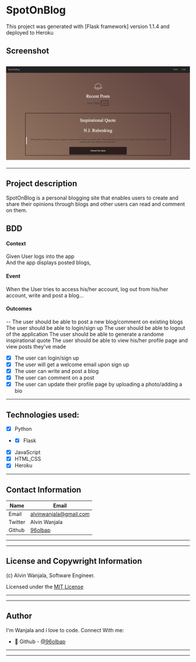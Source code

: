 # SpotOnBlog

This project was generated with [Flask framework] version 1.1.4 and deployed to Heroku

## Screenshot
![Website](/scrn_shot.png)
---
---

## Project description
SpotOnBlog is a personal blogging site that enables users to create and share their opinions through blogs and other users can read and comment on them.
## BDD
#### Context
   Given User logs into the app\
      And the app displays posted blogs,
 #### Event
  When the User tries to access his/her account, log out from his/her account, write and post a blog...

#### Outcomes
--
   The user should be able to post a new blog/comment on existing blogs
   The user should be able to login/sign up
   The user should be able to logout of the application
   The user should be able to generate a randome inspirational quote
   The user should be able to view his/her profile page and view posts they've made

   * [x] The user can login/sign up
   * [x] The user will get a welcome email upon sign up
   * [x] The user can write and post a blog
   * [x] The user can comment on a post
   * [x] The user can update their profile page by uploading a photo/adding a bio

---
## Technologies used:

* [x] Python
* * [x] Flask
* [x] JavaScript
* [x] HTML,CSS
* [x] Heroku

---

## Contact Information

| Name   | Email               |
|--------|---------------------|
| Email  | alvinwanjala@gmail.com |
| Twitter| Alvin Wanjala |
| Github | [96olbap](https://github.com/96olbap)|
---
___
## License and Copywright Information
(c) Alvin Wanjala, Software Engineer.

Licensed under the [MIT License](LISENCE)

---
___
## Author 
I'm Wanjala and i love to code. Connect With me:

- 🎱 Github - [@96olbap](https://github.com/96olbap)

---
___